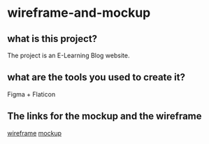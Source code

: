 # wireframe-and-mockup
## what is this project? 
The project is an E-Learning Blog website.

## what are the tools you used to create it? 
Figma + Flaticon

## The links for the mockup and the wireframe
[wireframe](https://www.figma.com/file/JEmpPWIBkPTZISp9TWu8Mk/Untitled?node-id=0%3A1&t=TwRodXEqROv8Nj4V-1)
[mockup](https://www.figma.com/file/JEmpPWIBkPTZISp9TWu8Mk/Untitled?node-id=20%3A674&t=TwRodXEqROv8Nj4V-1)